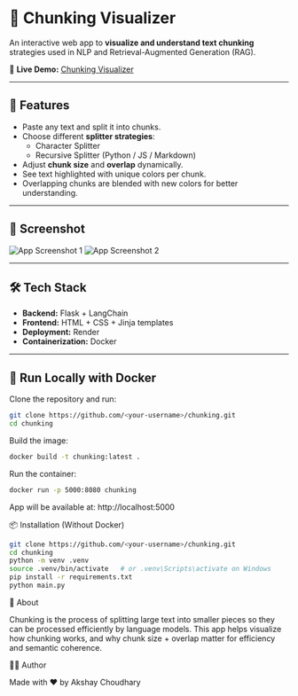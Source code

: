 # 🧩 Chunking Visualizer

An interactive web app to **visualize and understand text chunking** strategies used in NLP and Retrieval-Augmented Generation (RAG).  

🔗 **Live Demo:** [Chunking Visualizer](https://chunking-visualizer.onrender.com/)

---

## 🚀 Features
- Paste any text and split it into chunks.
- Choose different **splitter strategies**:
  - Character Splitter  
  - Recursive Splitter (Python / JS / Markdown)  
- Adjust **chunk size** and **overlap** dynamically.  
- See text highlighted with unique colors per chunk.  
- Overlapping chunks are blended with new colors for better understanding.  

---

## 📸 Screenshot

![App Screenshot 1](assets/screenshot1.png)
![App Screenshot 2](assets/screenshot2.png)

---

## 🛠️ Tech Stack
- **Backend:** Flask + LangChain  
- **Frontend:** HTML + CSS + Jinja templates  
- **Deployment:** Render  
- **Containerization:** Docker  

---

## 🐳 Run Locally with Docker
Clone the repository and run:

```bash
git clone https://github.com/<your-username>/chunking.git
cd chunking
```
Build the image:

```bash
docker build -t chunking:latest .
```

Run the container:

```bash
docker run -p 5000:8080 chunking
```

App will be available at: http://localhost:5000

📦 Installation (Without Docker)

```bash
git clone https://github.com/<your-username>/chunking.git
cd chunking
python -m venv .venv
source .venv/bin/activate   # or .venv\Scripts\activate on Windows
pip install -r requirements.txt
python main.py
```

📖 About

Chunking is the process of splitting large text into smaller pieces so they can be processed efficiently by language models.
This app helps visualize how chunking works, and why chunk size + overlap matter for efficiency and semantic coherence.

👨‍💻 Author

Made with ❤️ by Akshay Choudhary
